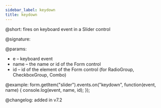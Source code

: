 ```yaml
---
sidebar_label: keydown 
title: keydown 
---   
```


@short: fires on keyboard event in a Slider control

@signature:

@params:
- e – keyboard event
- name – the name or id of the Form control 
- id – id of the element of the Form control (for RadioGroup, CheckboxGroup, Combo)

@example:
form.getItem("slider").events.on("keydown", function(event, name) {
    console.log(event, name, id);
});

@changelog: added in v7.2
